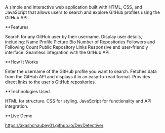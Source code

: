 A simple and interactive web application built with HTML, CSS, and JavaScript that allows users to search and explore GitHub profiles using the GitHub API.

**Features

Search for any GitHub user by their username.
Display user details, including:
Name
Profile Picture
Bio
Number of Repositories
Followers and Following Count
Public Repository Links
Responsive and user-friendly interface.
Seamless integration with the GitHub API.

**How It Works

Enter the username of the GitHub profile you want to search.
Fetches data from the GitHub API and displays it in an easy-to-read format.
Provides direct links to the user's GitHub repositories.

**Technologies Used

HTML for structure.
CSS for styling.
JavaScript for functionality and API integration.

**Live Demo

https://akashchaubey01.github.io/DevDetective/
